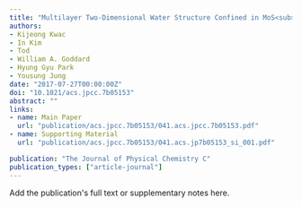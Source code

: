 ```yaml
---
title: "Multilayer Two-Dimensional Water Structure Confined in MoS<sub>2</sub>"
authors:
- Kijeong Kwac
- In Kim
- Tod
- William A. Goddard
- Hyung Gyu Park
- Yousung Jung
date: "2017-07-27T00:00:00Z"
doi: "10.1021/acs.jpcc.7b05153"
abstract: ""
links:
- name: Main Paper
  url: "publication/acs.jpcc.7b05153/041.acs.jpcc.7b05153.pdf" 
- name: Supporting Material
  url: "publication/acs.jpcc.7b05153/041.acs.jp7b05153_si_001.pdf" 

publication: "The Journal of Physical Chemistry C"
publication_types: ["article-journal"]
---
```


Add the publication's full text or supplementary notes here.
